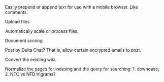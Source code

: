 Easily prepend or append text for use with a mobile browser. Like
comments.

Upload files.

Automatically scale or process files.

Document scoring.

Post by Delta Chat? That is, allow certain encrypted emails to post.

Convert the existing wiki.

Normalize the pages for indexing and the query for searching: 1.
downcase; 2. NFC vs NFD trigrams?
